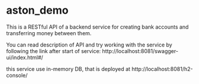# aston_demo
 
This is a RESTful API of a backend service for creating bank accounts and transferring money between them.


You can read description of API and try working with the service by following the link after start of service: 
http://localhost:8081/swagger-ui/index.html#/

this service use in-memory DB, that is deployed at http://localhost:8081/h2-console/



